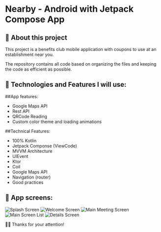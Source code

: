 # Nearby - Android with Jetpack Compose App

## 📱 About this project
This project is a benefits club mobile application with coupons to use at an establishment near you.

The repository contains all code based on organizing the files and keeping the code as efficient as possible.

##  🤔 Technologies and Features I will use:

##App features:
* Google Maps API
* Rest API
* QRCode Reading
* Custom color theme and loading animations

##Technical Features:
* 100% Kotlin
* Jetpack Componse (ViewCode)
* MVVM Architecture
* UIEvent
* Ktor
* Coil
* Google Maps API
* Navigation (router)
* Good practices

##  📱 App screens:

![Splash Screen](https://github.com/edsonpsantos/images/blob/main/android_images/NearbyApp/SplashScreen.png)
![Welcome Screen](https://github.com/edsonpsantos/images/blob/main/android_images/NearbyApp/WelcomeScreen.png)
![Main Meeting Screen](https://github.com/edsonpsantos/images/blob/main/android_images/NearbyApp/MainScreen.png)
![Main Screen List](https://github.com/edsonpsantos/images/blob/main/android_images/NearbyApp/MainScreenList.png)
![Details Screen](https://github.com/edsonpsantos/images/blob/main/android_images/NearbyApp/DetailsScreen.png)




🙏🏽 Thanks for your attention! 
